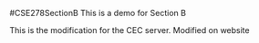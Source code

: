 #CSE278SectionB
This is a demo for Section B

This is the modification for the CEC server.
Modified on website
